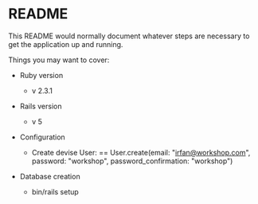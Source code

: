 # README

This README would normally document whatever steps are necessary to get the
application up and running.

Things you may want to cover:

* Ruby version
  - v 2.3.1
* Rails version
  - v 5 

* Configuration
  - Create devise User:
    == User.create(email: "irfan@workshop.com", password: "workshop", password_confirmation: "workshop")


* Database creation
  - bin/rails setup
